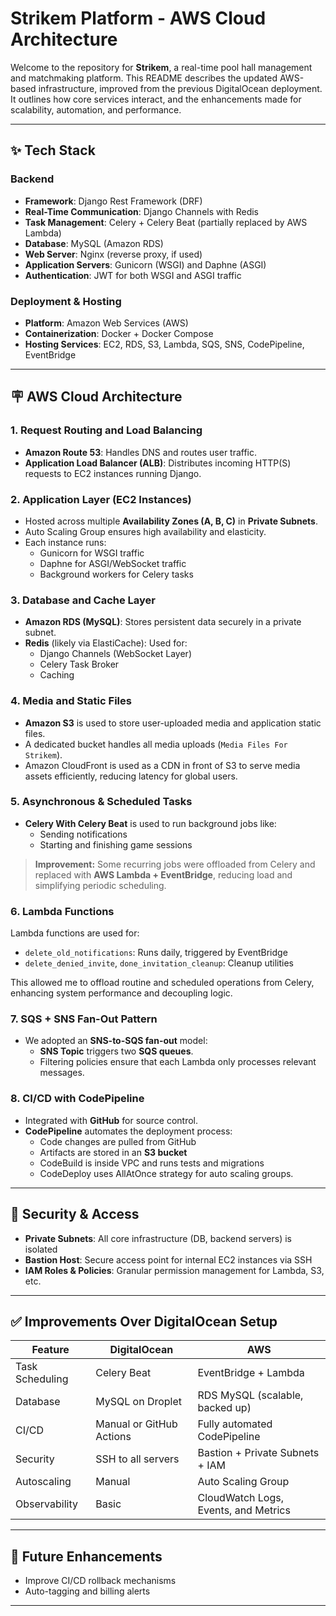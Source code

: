 # Strikem Platform - AWS Cloud Architecture

Welcome to the repository for **Strikem**, a real-time pool hall management and matchmaking platform. This README describes the updated AWS-based infrastructure, improved from the previous DigitalOcean deployment. It outlines how core services interact, and the enhancements made for scalability, automation, and performance.

---

## ✨ Tech Stack

### Backend
- **Framework**: Django Rest Framework (DRF)
- **Real-Time Communication**: Django Channels with Redis
- **Task Management**: Celery + Celery Beat (partially replaced by AWS Lambda)
- **Database**: MySQL (Amazon RDS)
- **Web Server**: Nginx (reverse proxy, if used)
- **Application Servers**: Gunicorn (WSGI) and Daphne (ASGI)
- **Authentication**: JWT for both WSGI and ASGI traffic

### Deployment & Hosting
- **Platform**: Amazon Web Services (AWS)
- **Containerization**: Docker + Docker Compose 
- **Hosting Services**: EC2, RDS, S3, Lambda, SQS, SNS, CodePipeline, EventBridge

---

## 🪧 AWS Cloud Architecture

### 1. **Request Routing and Load Balancing**
- **Amazon Route 53**: Handles DNS and routes user traffic.
- **Application Load Balancer (ALB)**: Distributes incoming HTTP(S) requests to EC2 instances running Django.

### 2. **Application Layer (EC2 Instances)**
- Hosted across multiple **Availability Zones (A, B, C)** in **Private Subnets**.
- Auto Scaling Group ensures high availability and elasticity.
- Each instance runs:
  - Gunicorn for WSGI traffic
  - Daphne for ASGI/WebSocket traffic
  - Background workers for Celery tasks

### 3. **Database and Cache Layer**
- **Amazon RDS (MySQL)**: Stores persistent data securely in a private subnet.
- **Redis** (likely via ElastiCache): Used for:
  - Django Channels (WebSocket Layer)
  - Celery Task Broker
  - Caching

### 4. **Media and Static Files**
- **Amazon S3** is used to store user-uploaded media and application static files.
- A dedicated bucket handles all media uploads (`Media Files For Strikem`).
- Amazon CloudFront is used as a CDN in front of S3 to serve media assets efficiently, reducing latency for global users.

### 5. **Asynchronous & Scheduled Tasks**
- **Celery With Celery Beat** is used to run background jobs like:
  - Sending notifications
  - Starting and finishing game sessions

> **Improvement:** Some recurring jobs were offloaded from Celery and replaced with **AWS Lambda + EventBridge**, reducing load and simplifying periodic scheduling.

### 6. **Lambda Functions**
Lambda functions are used for:
- `delete_old_notifications`: Runs daily, triggered by EventBridge
- `delete_denied_invite`, `done_invitation_cleanup`: Cleanup utilities

This allowed me to offload routine and scheduled operations from Celery, enhancing system performance and decoupling logic.

### 7. **SQS + SNS Fan-Out Pattern**
- We adopted an **SNS-to-SQS fan-out** model:
  - **SNS Topic** triggers two **SQS queues**.
  - Filtering policies ensure that each Lambda  only processes relevant messages.


### 8. **CI/CD with CodePipeline**
- Integrated with **GitHub** for source control.
- **CodePipeline** automates the deployment process:
  - Code changes are pulled from GitHub
  - Artifacts are stored in an **S3 bucket**
  - CodeBuild is inside VPC and runs tests and migrations
  - CodeDeploy uses AllAtOnce strategy for auto scaling groups.

---


## 🚫 Security & Access
- **Private Subnets**: All core infrastructure (DB, backend servers) is isolated
- **Bastion Host**: Secure access point for internal EC2 instances via SSH
- **IAM Roles & Policies**: Granular permission management for Lambda, S3, etc.

---

## ✅ Improvements Over DigitalOcean Setup
| Feature | DigitalOcean | AWS |
|--------|--------------|-----|
| Task Scheduling | Celery Beat | EventBridge + Lambda |
| Database | MySQL on Droplet | RDS MySQL (scalable, backed up) |
| CI/CD | Manual or GitHub Actions | Fully automated CodePipeline |
| Security | SSH to all servers | Bastion + Private Subnets + IAM |
| Autoscaling | Manual | Auto Scaling Group |
| Observability | Basic | CloudWatch Logs, Events, and Metrics |

---

## 🔧 Future Enhancements
- Improve CI/CD rollback mechanisms
- Auto-tagging and billing alerts

---

